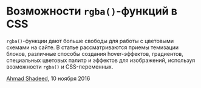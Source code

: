 # Возможности `rgba()`-функций в CSS

`rgba()`-функции дают больше свободы для работы с цветовыми схемами на сайте. В статье рассматриваются приемы темизации блоков, различные способы создания hover-эффектов, градиентов, специальных цветовых палитр и эффектов для изображений, используя возможности `rgba()` и CSS-переменных.

[Ahmad Shadeed](https://css-tricks.com/the-power-of-rgba/), 10 ноября 2016
